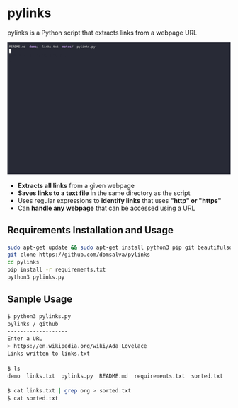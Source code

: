 # pylinks

pylinks is a Python script that extracts links from a webpage URL

[![demo.jpg](https://raw.githubusercontent.com/Db-San/pylinks/main/demo/demo.gif)](https://asciinema.org/a/561072)

- **Extracts all links** from a given webpage
- **Saves links to a text file** in the same directory as the script
- Uses regular expressions to **identify links** that uses **"http" or "https"**
- Can **handle any webpage** that can be accessed using a URL

## Requirements Installation and Usage

```bash
sudo apt-get update && sudo apt-get install python3 pip git beautifulsoup4 -y
git clone https://github.com/domsalva/pylinks
cd pylinks
pip install -r requirements.txt
python3 pylinks.py
```

## Sample Usage

```bash
$ python3 pylinks.py
pylinks / github
-------------------
Enter a URL
> https://en.wikipedia.org/wiki/Ada_Lovelace
Links written to links.txt

$ ls
demo  links.txt  pylinks.py  README.md  requirements.txt  sorted.txt

$ cat links.txt | grep org > sorted.txt
$ cat sorted.txt
```
